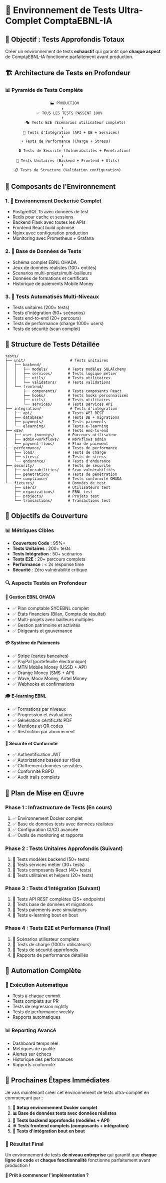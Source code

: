 # 🧪 Environnement de Tests Ultra-Complet ComptaEBNL-IA

## 🎯 **Objectif : Tests Approfondis Totaux**

Créer un environnement de tests **exhaustif** qui garantit que **chaque aspect** de ComptaEBNL-IA fonctionne parfaitement avant production.

## 🏗️ **Architecture de Tests en Profondeur**

### **📊 Pyramide de Tests Complète**

```
                    🏭 PRODUCTION
                         ⬆️
              ✅ TOUS LES TESTS PASSENT 100%
                         ⬆️
         🎭 Tests E2E (Scénarios utilisateur complets)
                         ⬆️
        🔗 Tests d'Intégration (API + DB + Services)
                         ⬆️
       ⚡ Tests de Performance (Charge + Stress)
                         ⬆️
      🔒 Tests de Sécurité (Vulnérabilités + Pénétration)
                         ⬆️
     🧩 Tests Unitaires (Backend + Frontend + Utils)
                         ⬆️
    📋 Tests de Structure (Validation configuration)
```

## 🔧 **Composants de l'Environnement**

### **1. 🐳 Environnement Dockerisé Complet**
- PostgreSQL 15 avec données de test
- Redis pour cache et sessions
- Backend Flask avec toutes les APIs
- Frontend React build optimisé
- Nginx avec configuration production
- Monitoring avec Prometheus + Grafana

### **2. 🧪 Base de Données de Tests**
- Schéma complet EBNL OHADA
- Jeux de données réalistes (100+ entités)
- Scenarios multi-projets/multi-bailleurs
- Données de formations et certificats
- Historique de paiements Mobile Money

### **3. 🔄 Tests Automatisés Multi-Niveaux**
- Tests unitaires (200+ tests)
- Tests d'intégration (50+ scénarios)
- Tests end-to-end (20+ parcours)
- Tests de performance (charge 1000+ users)
- Tests de sécurité (scan complet)

## 📁 **Structure de Tests Détaillée**

```
tests/
├── unit/                    # Tests unitaires
│   ├── backend/
│   │   ├── models/         # Tests modèles SQLAlchemy
│   │   ├── services/       # Tests logique métier
│   │   ├── utils/          # Tests utilitaires
│   │   └── validators/     # Tests validations
│   └── frontend/
│       ├── components/     # Tests composants React
│       ├── hooks/          # Tests hooks personnalisés
│       ├── utils/          # Tests utilitaires
│       └── services/       # Tests services API
├── integration/             # Tests d'intégration
│   ├── api/                # Tests API REST
│   ├── database/           # Tests DB + migrations
│   ├── payments/           # Tests paiements
│   └── elearning/          # Tests e-learning
├── e2e/                    # Tests end-to-end
│   ├── user-journeys/      # Parcours utilisateur
│   ├── admin-workflows/    # Workflows admin
│   └── payment-flows/      # Flux de paiement
├── performance/            # Tests de performance
│   ├── load/               # Tests de charge
│   ├── stress/             # Tests de stress
│   └── endurance/          # Tests d'endurance
├── security/               # Tests de sécurité
│   ├── vulnerabilities/    # Scan vulnérabilités
│   ├── penetration/        # Tests de pénétration
│   └── compliance/         # Tests conformité OHADA
└── fixtures/               # Données de test
    ├── users/              # Utilisateurs test
    ├── organizations/      # EBNL test
    ├── projects/           # Projets test
    └── transactions/       # Transactions test
```

## 🎯 **Objectifs de Couverture**

### **📊 Métriques Cibles**
- **Couverture Code** : 95%+
- **Tests Unitaires** : 200+ tests
- **Tests Intégration** : 50+ scénarios
- **Tests E2E** : 20+ parcours complets
- **Performance** : < 2s response time
- **Sécurité** : Zéro vulnérabilité critique

### **🔍 Aspects Testés en Profondeur**

#### **💼 Gestion EBNL OHADA**
- ✅ Plan comptable SYCEBNL complet
- ✅ États financiers (Bilan, Compte de résultat)
- ✅ Multi-projets avec bailleurs multiples
- ✅ Gestion patrimoine et activités
- ✅ Dirigeants et gouvernance

#### **💳 Système de Paiements**
- ✅ Stripe (cartes bancaires)
- ✅ PayPal (portefeuille électronique)
- ✅ MTN Mobile Money (USSD + API)
- ✅ Orange Money (SMS + API)
- ✅ Wave, Moov Money, Airtel Money
- ✅ Webhooks et confirmations

#### **🎓 E-learning EBNL**
- ✅ Formations par niveaux
- ✅ Progression et évaluations
- ✅ Génération certificats PDF
- ✅ Mentions et QR codes
- ✅ Restriction par abonnement

#### **🔐 Sécurité et Conformité**
- ✅ Authentification JWT
- ✅ Autorizations basées sur rôles
- ✅ Chiffrement données sensibles
- ✅ Conformité RGPD
- ✅ Audit trails complets

## 🚀 **Plan de Mise en Œuvre**

### **Phase 1 : Infrastructure de Tests** (En cours)
1. ✅ Environnement Docker complet
2. ✅ Base de données tests avec données réalistes
3. ✅ Configuration CI/CD avancée
4. ✅ Outils de monitoring et rapports

### **Phase 2 : Tests Unitaires Approfondis** (Suivant)
1. 🔄 Tests modèles backend (50+ tests)
2. 🔄 Tests services métier (30+ tests)
3. 🔄 Tests composants React (40+ tests)
4. 🔄 Tests utilitaires et helpers (20+ tests)

### **Phase 3 : Tests d'Intégration** (Suivant)
1. 🔄 Tests API REST complètes (25+ endpoints)
2. 🔄 Tests base de données et migrations
3. 🔄 Tests paiements avec simulateurs
4. 🔄 Tests e-learning bout en bout

### **Phase 4 : Tests E2E et Performance** (Final)
1. 🔄 Scénarios utilisateur complets
2. 🔄 Tests de charge (1000+ utilisateurs)
3. 🔄 Tests de sécurité approfondis
4. 🔄 Rapports de performance détaillés

## 🔄 **Automation Complète**

### **🤖 Exécution Automatique**
- Tests à chaque commit
- Tests complets sur PR
- Tests de régression nightly
- Tests de performance weekly
- Rapports automatiques

### **📊 Reporting Avancé**
- Dashboard temps réel
- Métriques de qualité
- Alertes sur échecs
- Historique des performances
- Rapports conformité

## 🎯 **Prochaines Étapes Immédiates**

Je vais maintenant créer cet environnement de tests ultra-complet en commençant par :

1. **🐳 Setup environnement Docker complet**
2. **📊 Base de données tests avec données réalistes**
3. **🧪 Tests backend approfondis (modèles + API)**
4. **⚛️ Tests frontend complets (composants + intégration)**
5. **🔗 Tests d'intégration bout en bout**

### **🎉 Résultat Final**

Un environnement de tests **de niveau entreprise** qui garantit que **chaque ligne de code** et **chaque fonctionnalité** fonctionne parfaitement avant production !

**🚀 Prêt à commencer l'implémentation ?**
